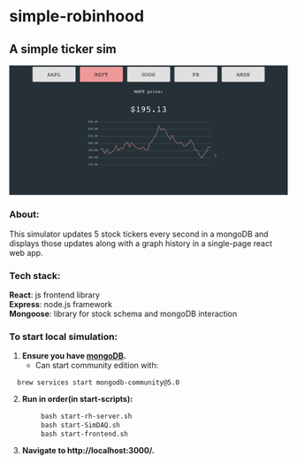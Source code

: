 # simple-robinhood
## A simple ticker sim
![TEXT](media/simple-rh.gif)

### About:
This simulator updates 5 stock tickers every second in a mongoDB and displays those updates along with a graph history in a single-page react web app. 

### Tech stack:
**React**: js frontend library   
**Express**: node.js framework  
**Mongoose**: library for stock schema and mongoDB interaction  


### To start local simulation:
1. **Ensure you have [mongoDB](https://docs.mongodb.com/manual/administration/install-community/).**
    - Can start community edition with:
```
  brew services start mongodb-community@5.0
```
2. **Run in order(in start-scripts):**
```
        bash start-rh-server.sh
        bash start-SimDAQ.sh
        bash start-frontend.sh
```
3. **Navigate to http://localhost:3000/.** 

